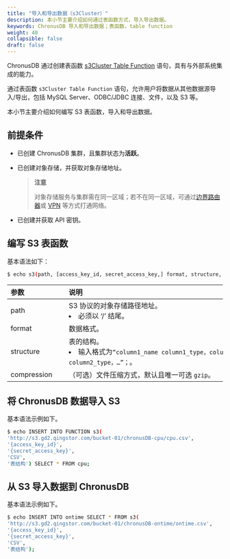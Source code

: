 ```yaml
---
title: "导入和导出数据（s3Cluster）"
description: 本小节主要介绍如何通过表函数方式，导入导出数据。 
keywords: ChronusDB 导入和导出数据；表函数，table function
weight: 40
collapsible: false
draft: false
---
```




ChronusDB 通过创建表函数  [s3Cluster Table Function](https://clickhouse.com/docs/en/sql-reference/table-functions/s3Cluster/) 语句，具有与外部系统集成的能力。

通过表函数 `s3Cluster Table Function` 语句，允许用户将数据从其他数据源导入/导出，包括 MySQL Server、ODBC/JDBC 连接、文件，以及 S3 等。

本小节主要介绍如何编写 S3 表函数，导入和导出数据。

## 前提条件

- 已创建 ChronusDB 集群，且集群状态为**活跃**。
- 已创建对象存储，并获取对象存储地址。
  
  > **注意**
  > 
  > 对象存储服务与集群需在同一区域；若不在同一区域，可通过[边界路由器](../../../../../network/border_router/)或 [VPN](../../../../../network/vpc/manual/vpn/) 等方式打通网络。

- 已创建并获取 API 密钥。

## 编写 S3 表函数

基本语法如下：

```bash
$ echo s3(path, [access_key_id, secret_access_key,] format, structure, [compression])
```

|  <span style="display:inline-block;width:120px">参数</span> | <span style="display:inline-block;width:480px">说明</span>  |
|:--- |:--- |
| path |  S3 协议的对象存储路径地址。<li>必须以 ‘/’ 结尾。 |
| format  | 数据格式。|
| structure |  表的结构。<li>输入格式为`“column1_name column1_type，column2_name column2_type，…”；`。 |
| compression  | （可选）文件压缩方式，默认且唯一可选 `gzip`。|

## 将 ChronusDB 数据导入 S3

基本语法示例如下。

```bash
$ echo INSERT INTO FUNCTION s3(
'http://s3.gd2.qingstor.com/bucket-01/chronusDB-cpu/cpu.csv',
'{access_key_id}',
'{secret_access_key}',
'CSV',
'表结构') SELECT * FROM cpu;
```

## 从 S3 导入数据到 ChronusDB

基本语法示例如下。

```bash
$ echo INSERT INTO ontime SELECT * FROM s3(
'http://s3.gd2.qingstor.com/bucket-01/chronusDB-ontime/ontime.csv',
'{access_key_id}',
'{secret_access_key}',
'CSV',
'表结构');
```
